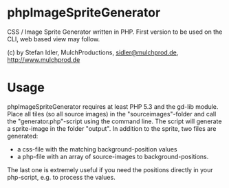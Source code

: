 phpImageSpriteGenerator
=======================

CSS / Image Sprite Generator written in PHP. First version to be used on the CLI, web based view may follow.

(c) by Stefan Idler, MulchProductions, sidler@mulchprod.de, http://www.mulchprod.de

Usage
=====

phpImageSpriteGenerator requires at least PHP 5.3 and the gd-lib module.
Place all tiles (so all source images) in the "sourceimages"-folder and call the "generator.php"-script using the
command line.
The script will generate a sprite-image in the folder "output".
In addition to the sprite, two files are generated:
 - a css-file with the matching background-position values
 - a php-file with an array of source-images to background-positions.

The last one is extremely useful if you need the positions directly in your php-script, e.g. to process the values.